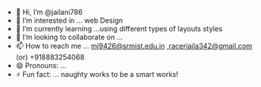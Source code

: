 - 👋 Hi, I’m @jailani786
- 👀 I’m interested in ... web Design 
- 🌱 I’m currently learning ...using different types of layouts styles 
- 💞️ I’m looking to collaborate on ...
- 📫 How to reach me ... mj9426@srmist.edu.in ,racerjaila342@gmail.com (or) +918883254068
- 😄 Pronouns: ...
- ⚡ Fun fact: ... naughty works to be a smart works!

<!---
jailani786/jailani786 is a ✨ special ✨ repository because its `README.md` (this file) appears on your GitHub profile.
You can click the Preview link to take a look at your changes.
--->
